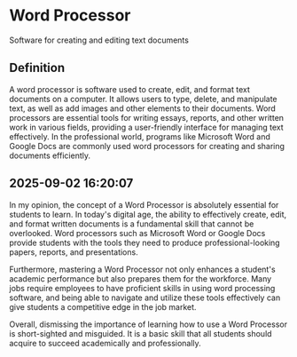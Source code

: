 # Word Processor

Software for creating and editing text documents

## Definition
A word processor is software used to create, edit, and format text documents on a computer. It allows users to type, delete, and manipulate text, as well as add images and other elements to their documents. Word processors are essential tools for writing essays, reports, and other written work in various fields, providing a user-friendly interface for managing text effectively. In the professional world, programs like Microsoft Word and Google Docs are commonly used word processors for creating and sharing documents efficiently.

## 2025-09-02 16:20:07
In my opinion, the concept of a Word Processor is absolutely essential for students to learn. In today's digital age, the ability to effectively create, edit, and format written documents is a fundamental skill that cannot be overlooked. Word processors such as Microsoft Word or Google Docs provide students with the tools they need to produce professional-looking papers, reports, and presentations.

Furthermore, mastering a Word Processor not only enhances a student's academic performance but also prepares them for the workforce. Many jobs require employees to have proficient skills in using word processing software, and being able to navigate and utilize these tools effectively can give students a competitive edge in the job market.

Overall, dismissing the importance of learning how to use a Word Processor is short-sighted and misguided. It is a basic skill that all students should acquire to succeed academically and professionally.

